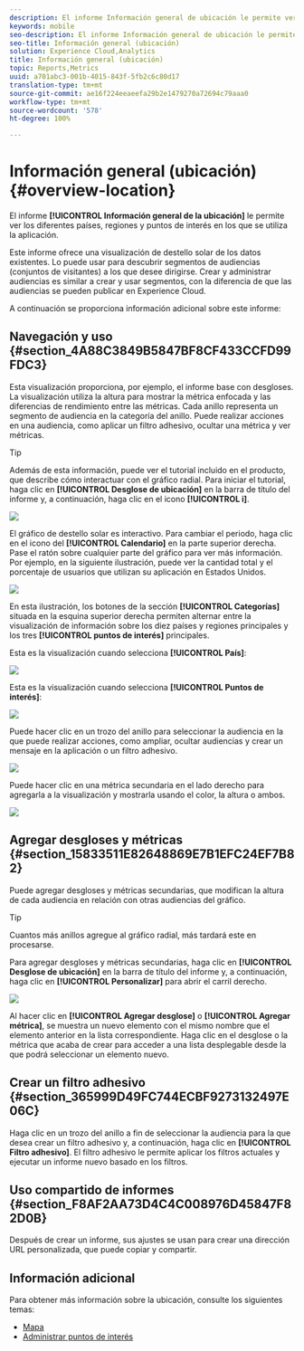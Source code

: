 ```yaml
---
description: El informe Información general de ubicación le permite ver los diferentes países, regiones y puntos de interés en los que se utiliza la aplicación.
keywords: mobile
seo-description: El informe Información general de ubicación le permite ver los diferentes países, regiones y puntos de interés en los que se utiliza la aplicación.
seo-title: Información general (ubicación)
solution: Experience Cloud,Analytics
title: Información general (ubicación)
topic: Reports,Metrics
uuid: a701abc3-001b-4015-843f-5fb2c6c80d17
translation-type: tm+mt
source-git-commit: ae16f224eeaeefa29b2e1479270a72694c79aaa0
workflow-type: tm+mt
source-wordcount: '578'
ht-degree: 100%

---
```



# Información general (ubicación) {#overview-location}

El informe **[!UICONTROL Información general de la ubicación]** le permite ver los diferentes países, regiones y puntos de interés en los que se utiliza la aplicación.

Este informe ofrece una visualización de destello solar de los datos existentes. Lo puede usar para descubrir segmentos de audiencias (conjuntos de visitantes) a los que desee dirigirse. Crear y administrar audiencias es similar a crear y usar segmentos, con la diferencia de que las audiencias se pueden publicar en Experience Cloud.

A continuación se proporciona información adicional sobre este informe:

## Navegación y uso {#section_4A88C3849B5847BF8CF433CCFD99FDC3}

Esta visualización proporciona, por ejemplo, el informe base con desgloses. La visualización utiliza la altura para mostrar la métrica enfocada y las diferencias de rendimiento entre las métricas. Cada anillo representa un segmento de audiencia en la categoría del anillo. Puede realizar acciones en una audiencia, como aplicar un filtro adhesivo, ocultar una métrica y ver métricas.

>[!TIP]
>
>Además de esta información, puede ver el tutorial incluido en el producto, que describe cómo interactuar con el gráfico radial. Para iniciar el tutorial, haga clic en **[!UICONTROL Desglose de ubicación]** en la barra de título del informe y, a continuación, haga clic en el icono **[!UICONTROL i]**.

![](assets/location.png)

El gráfico de destello solar es interactivo. Para cambiar el periodo, haga clic en el icono del **[!UICONTROL Calendario]** en la parte superior derecha. Pase el ratón sobre cualquier parte del gráfico para ver más información. Por ejemplo, en la siguiente ilustración, puede ver la cantidad total y el porcentaje de usuarios que utilizan su aplicación en Estados Unidos.

![](assets/location_mouse.png)

En esta ilustración, los botones de la sección **[!UICONTROL Categorías]** situada en la esquina superior derecha permiten alternar entre la visualización de información sobre los diez países y regiones principales y los tres **[!UICONTROL puntos de interés]** principales.

Esta es la visualización cuando selecciona **[!UICONTROL País]**:

![](assets/location_countries.png)

Esta es la visualización cuando selecciona **[!UICONTROL Puntos de interés]**:

![](assets/location_poi.png)

Puede hacer clic en un trozo del anillo para seleccionar la audiencia en la que puede realizar acciones, como ampliar, ocultar audiencias y crear un mensaje en la aplicación o un filtro adhesivo.

![](assets/location_aud.png)

Puede hacer clic en una métrica secundaria en el lado derecho para agregarla a la visualización y mostrarla usando el color, la altura o ambos.

![](assets/location_secondary.png)

## Agregar desgloses y métricas {#section_15833511E82648869E7B1EFC24EF7B82}

Puede agregar desgloses y métricas secundarias, que modifican la altura de cada audiencia en relación con otras audiencias del gráfico.

>[!TIP]
>
>Cuantos más anillos agregue al gráfico radial, más tardará este en procesarse.

Para agregar desgloses y métricas secundarias, haga clic en **[!UICONTROL Desglose de ubicación]** en la barra de título del informe y, a continuación, haga clic en **[!UICONTROL Personalizar]** para abrir el carril derecho.

![](assets/location_rail.png)

Al hacer clic en **[!UICONTROL Agregar desglose]** o **[!UICONTROL Agregar métrica]**, se muestra un nuevo elemento con el mismo nombre que el elemento anterior en la lista correspondiente. Haga clic en el desglose o la métrica que acaba de crear para acceder a una lista desplegable desde la que podrá seleccionar un elemento nuevo.

## Crear un filtro adhesivo {#section_365999D49FC744ECBF9273132497E06C}

Haga clic en un trozo del anillo a fin de seleccionar la audiencia para la que desea crear un filtro adhesivo y, a continuación, haga clic en **[!UICONTROL Filtro adhesivo]**. El filtro adhesivo le permite aplicar los filtros actuales y ejecutar un informe nuevo basado en los filtros.

## Uso compartido de informes  {#section_F8AF2AA73D4C4C008976D45847F82D0B}

Después de crear un informe, sus ajustes se usan para crear una dirección URL personalizada, que puede copiar y compartir.

## Información adicional

Para obtener más información sobre la ubicación, consulte los siguientes temas:

* [Mapa](/help/using/location/c-map-points.md)
* [Administrar puntos de interés](/help/using/location/t-manage-points.md)